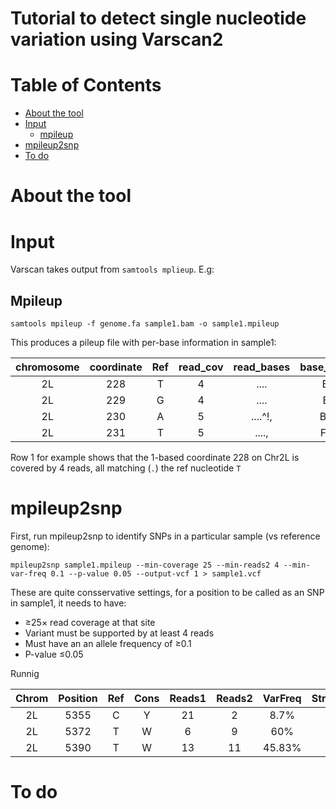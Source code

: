 # Tutorial to detect single nucleotide variation using Varscan2

# Table of Contents
* [About the tool](#about-the-tool)
* [Input](#input)
  * [mpileup](#mpileup)
* [mpileup2snp](#mpileup2snp)
* [To do](#to-do)

# About the tool


# Input

Varscan takes output from `samtools mplieup`. E.g:

## Mpileup

`samtools mpileup -f genome.fa sample1.bam -o sample1.mpileup`

This produces a pileup file with per-base information in sample1:

| chromosome | coordinate | Ref | read_cov | read_bases | base_qualities |
|:---:|:---:|:---:|:---:|:---:|:---:|
| 2L | 228 | T | 4 | .... | BB36 |
| 2L | 229 | G | 4 | .... | BBFF |
| 2L | 230 | A | 5 | ....^!, | BBFFE |
| 2L | 231 | T | 5 | ...., | FFFFF |

Row 1 for example shows that the 1-based coordinate 228 on Chr2L is covered by 4 reads, all matching (`.`) the ref nucleotide `T` 


# mpileup2snp

First, run mpileup2snp to identify SNPs in a particular sample (vs reference genome):

`mpileup2snp sample1.mpileup --min-coverage 25 --min-reads2 4 --min-var-freq 0.1 --p-value 0.05 --output-vcf 1 > sample1.vcf`

These are quite consservative settings, for a position to be called as an SNP in sample1, it needs to have:
* ≥25× read coverage at that site
* Variant must be supported by at least 4 reads
* Must have an an allele frequency of ≥0.1
* P-value ≤0.05



Runnig 

| Chrom | Position | Ref | Cons | Reads1 | Reads2 | VarFreq | Strands1 | Strands2 | Qual1 | Qual2 | Pvalue | MapQual1 | MapQual2 | Reads1Plus | Reads1Minus | Reads2Plus | Reads2Minus | VarAllele |
|:---:|:---:|:---:|:---:|:---:|:---:|:---:|:---:|:---:|:---:|:---:|:---:|:---:|:---:|:---:|:---:|:---:|:---:|:---:|
| 2L | 5355 | C | Y | 21 | 2 | 8.7% | 2 | 1 | 46 | 69 | 0.98 | 1 | 1 | 14 | 7 | 2 | 0 | T |
| 2L | 5372 | T | W | 6 | 9 | 60% | 2 | 2 | 60 | 44 | 0.98 | 1 | 1 | 5 | 1 | 8 | 1 | A |
| 2L | 5390 | T | W | 13 | 11 | 45.83% | 2 | 2 | 47 | 40 | 0.98 | 1 | 1 | 12 | 1 | 10 | 1 | A |

# To do

